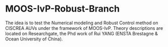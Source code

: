 MOOS-IvP-Robust-Branch
======================

The idea is to test the Numerical modeling and Robust Control method on CISCREA AUVs under the framework of MOOS-IvP. 
Theory descriptions are located on Researchgate, the Phd work of Rui YANG (ENSTA Brestagne & Ocean University of China).
